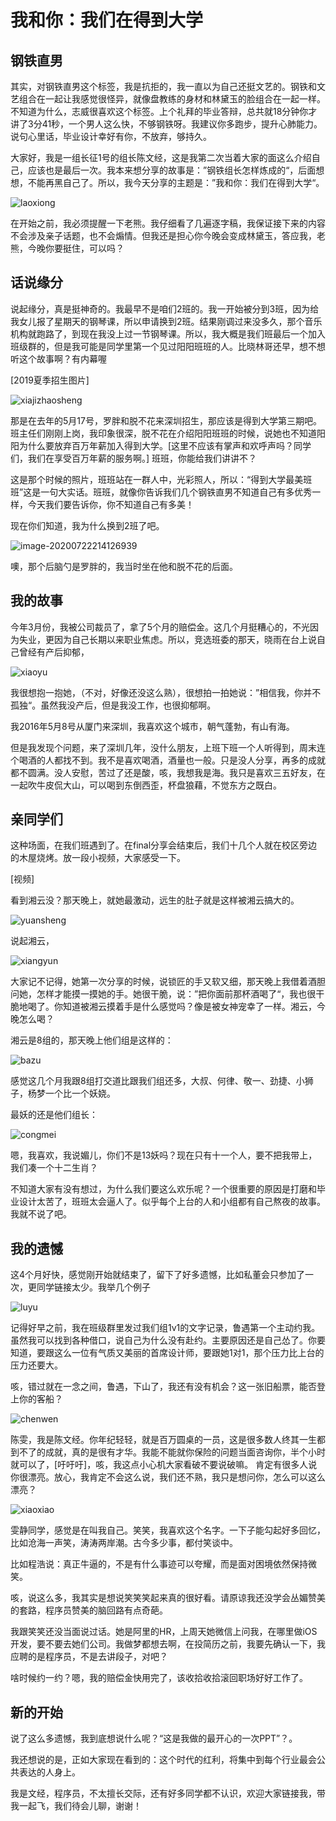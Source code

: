 # 我和你：我们在得到大学



## 钢铁直男

其实，对钢铁直男这个标签，我是抗拒的，我一直以为自己还挺文艺的。钢铁和文艺组合在一起让我感觉很怪异，就像盘教练的身材和林黛玉的脸组合在一起一样。不知道为什么，志威很喜欢这个标签。上个礼拜的毕业答辩，总共就18分钟你才讲了3分41秒，一个男人这么快，不够钢铁呀。我建议你多跑步，提升心肺能力。说句心里话，毕业设计幸好有你，不放弃，够持久。



大家好，我是一组长征1号的组长陈文经，这是我第二次当着大家的面这么介绍自己，应该也是最后一次。我本来想分享的故事是：”钢铁组长怎样炼成的“，后面想想，不能再黑自己了。所以，我今天分享的主题是：”我和你：我们在得到大学“。

![laoxiong](./images/image-20200722214019440.png)

在开始之前，我必须提醒一下老熊。我仔细看了几遍逐字稿，我保证接下来的内容不会涉及亲子话题，也不会煽情。但我还是担心你今晚会变成林黛玉，答应我，老熊，今晚你要挺住，可以吗？



## 话说缘分

说起缘分，真是挺神奇的。我最早不是咱们2班的。我一开始被分到3班，因为给我女儿报了星期天的钢琴课，所以申请换到2班。结果刚调过来没多久，那个音乐机构就跑路了，到现在我没上过一节钢琴课。所以，我大概是我们班最后一个加入班级群的，但是我可能是同学里第一个见过阳阳班班的人。比晓林哥还早，想不想听这个故事啊？有内幕喔

[2019夏季招生图片]

![xiajizhaosheng](./images/image-20200722214103875.png)

那是在去年的5月17号，罗胖和脱不花来深圳招生，那应该是得到大学第三期吧。班主任们刚刚上岗，我印象很深，脱不花在介绍阳阳班班的时候，说她也不知道阳阳为什么要放弃百万年薪加入得到大学。[这里不应该有掌声和欢呼声吗？同学们，我们在享受百万年薪的服务啊。] 班班，你能给我们讲讲不？

这是那个时候的照片，班班站在一群人中，光彩照人，所以：“得到大学最美班班”这是一句大实话。班班，就像你告诉我们几个钢铁直男不知道自己有多优秀一样，今天我们要告诉你，你不知道自己有多美！

现在你们知道，我为什么换到2班了吧。

![image-20200722214126939](./images/image-20200722214126939.png)



噢，那个后脑勺是罗胖的，我当时坐在他和脱不花的后面。



## 我的故事

今年3月份，我被公司裁员了，拿了5个月的赔偿金。这几个月挺糟心的，不光因为失业，更因为自己长期以来职业焦虑。所以，竞选班委的那天，晓雨在台上说自己曾经有产后抑郁，

![xiaoyu](./images/image-20200722214243914.png)

我很想抱一抱她，（不对，好像还没这么熟），很想拍一拍她说：”相信我，你并不孤独“。虽然我没产后，但是我没工作，也很抑郁啊。

我2016年5月8号从厦门来深圳，我喜欢这个城市，朝气蓬勃，有山有海。

但是我发现个问题，来了深圳几年，没什么朋友，上班下班一个人听得到，周末连个喝酒的人都找不到。我不是喜欢喝酒，酒量也一般。只是没人分享，再多的成就都不圆满。没人安慰，苦过了还是酸，咳，我想我是海。我只是喜欢三五好友，在一起吹牛皮侃大山，可以喝到东倒西歪，杯盘狼藉，不觉东方之既白。





## 亲同学们

这种场面，在我们班遇到了。在final分享会结束后，我们十几个人就在校区旁边的木屋烧烤。放一段小视频，大家感受一下。

[视频]

看到湘云没？那天晚上，就她最激动，远生的肚子就是这样被湘云搞大的。

![yuansheng](./images/image-20200722214321999.png)





说起湘云，

![xiangyun](./images/image-20200722214413834.png)

大家记不记得，她第一次分享的时候，说锁匠的手又软又细，那天晚上我借着酒胆问她，怎样才能摸一摸她的手。她很干脆，说：”把你面前那杯酒喝了“，我也很干脆地喝了。你知道被湘云摸着手是什么感觉吗？像是被女神宠幸了一样。湘云，今晚怎么喝？

湘云是8组的，那天晚上他们组是这样的：

![bazu](./images/image-20200722214505465.png)

感觉这几个月我跟8组打交道比跟我们组还多，大叔、何律、敬一、劲捷、小狮子，杨梦一个比一个妖娆。

最妖的还是他们组长：

![congmei](./images/image-20200722214603812.png)

嗯，我喜欢，我说媚儿，你们不是13妖吗？现在只有十一个人，要不把我带上，我们凑一个十二生肖？



不知道大家有没有想过，为什么我们要这么欢乐呢？一个很重要的原因是打磨和毕业设计太苦了，班班太会逼人了。似乎每个上台的人和小组都有自己熬夜的故事。我就不说了吧。



## 我的遗憾

这4个月好快，感觉刚开始就结束了，留下了好多遗憾，比如私董会只参加了一次，更同学链接太少。我举几个例子

![luyu](./images/image-20200722214835998.png)

记得好早之前，我在班级群里发过我们组1v1的文字记录，鲁遇第一个主动约我。虽然我可以找到各种借口，说自己为什么没有赴约。主要原因还是自己怂了。你要知道，要跟这么一位有气质又美丽的首席设计师，要跟她1对1，那个压力比上台的压力还要大。

咳，错过就在一念之间，鲁遇，下山了，我还有没有机会？这一张旧船票，能否登上你的客船？



![chenwen](./images/image-20200722215049194.png)

陈雯，我是陈文经。你年纪轻轻，就是百万圆桌的一员，这是很多数人终其一生都到不了的成就，真的是很有才华。我能不能就你保险的问题当面咨询你，半个小时就可以了，[吁吁吁]，咳，我这点小心机大家看破不要说破嘛。 肯定有很多人说你很漂亮。放心，我肯定不会这么说，我们还不熟，我只是想问你，怎么可以这么漂亮？



![xiaoxiao](./images/image-20200722215508390.png)

雯静同学，感觉是在叫我自己。笑笑，我喜欢这个名字。一下子能勾起好多回忆，比如沧海一声笑，涛涛两岸潮。古今多少事，都付笑谈中。

比如程浩说：真正牛逼的，不是有什么事迹可以夸耀，而是面对困境依然保持微笑。

咳，说这么多，我其实是想说笑笑笑起来真的很好看。请原谅我还没学会丛媚赞美的套路，程序员赞美的脑回路有点奇葩。

我跟笑笑还没当面说过话。她是阿里的HR，上周天她微信上问我，在哪里做iOS开发，要不要去她们公司。我做梦都想去啊，在投简历之前，我要先确认一下，我应聘的是程序员，不是去讲段子，对吧？

啥时候约一约？嗯，我的赔偿金快用完了，该收拾收拾滚回职场好好工作了。



## 新的开始

说了这么多遗憾，我到底想说什么呢？“这是我做的最开心的一次PPT”？。

我还想说的是，正如大家现在看到的：这个时代的红利，将集中到每个行业最会公共表达的人身上。



我是文经，程序员，不太擅长交际，还有好多同学都不认识，欢迎大家链接我，带我一起飞，我们待会儿聊，谢谢！

